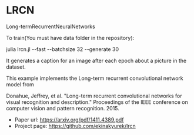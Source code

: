 # LRCN
Long-termRecurrentNeuralNetworks

To train(You must have data folder in the repository):

julia lrcn.jl --fast --batchsize 32 --generate 30

It generates a caption for an image after each epoch about a picture in the dataset.

This example implements the Long-term recurrent convolutional network model from

Donahue, Jeffrey, et al. "Long-term recurrent convolutional networks for visual recognition and description."
Proceedings of the IEEE conference on computer vision and pattern recognition. 2015.

* Paper url: https://arxiv.org/pdf/1411.4389.pdf
* Project page: https://github.com/ekinakyurek/lrcn
